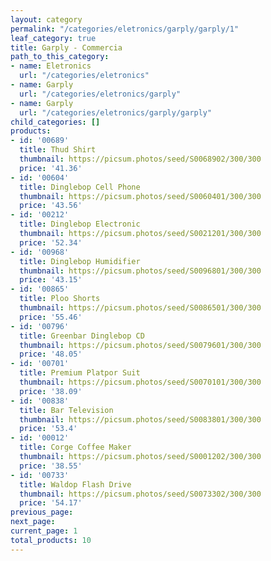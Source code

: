 ```yaml
---
layout: category
permalink: "/categories/eletronics/garply/garply/1"
leaf_category: true
title: Garply - Commercia
path_to_this_category:
- name: Eletronics
  url: "/categories/eletronics"
- name: Garply
  url: "/categories/eletronics/garply"
- name: Garply
  url: "/categories/eletronics/garply/garply"
child_categories: []
products:
- id: '00689'
  title: Thud Shirt
  thumbnail: https://picsum.photos/seed/S0068902/300/300
  price: '41.36'
- id: '00604'
  title: Dinglebop Cell Phone
  thumbnail: https://picsum.photos/seed/S0060401/300/300
  price: '43.56'
- id: '00212'
  title: Dinglebop Electronic
  thumbnail: https://picsum.photos/seed/S0021201/300/300
  price: '52.34'
- id: '00968'
  title: Dinglebop Humidifier
  thumbnail: https://picsum.photos/seed/S0096801/300/300
  price: '43.15'
- id: '00865'
  title: Ploo Shorts
  thumbnail: https://picsum.photos/seed/S0086501/300/300
  price: '55.46'
- id: '00796'
  title: Greenbar Dinglebop CD
  thumbnail: https://picsum.photos/seed/S0079601/300/300
  price: '48.05'
- id: '00701'
  title: Premium Platpor Suit
  thumbnail: https://picsum.photos/seed/S0070101/300/300
  price: '38.09'
- id: '00838'
  title: Bar Television
  thumbnail: https://picsum.photos/seed/S0083801/300/300
  price: '53.4'
- id: '00012'
  title: Corge Coffee Maker
  thumbnail: https://picsum.photos/seed/S0001202/300/300
  price: '38.55'
- id: '00733'
  title: Waldop Flash Drive
  thumbnail: https://picsum.photos/seed/S0073302/300/300
  price: '54.17'
previous_page: 
next_page: 
current_page: 1
total_products: 10
---
```

